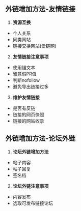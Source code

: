 ## 外链增加方法-友情链接
1. __资源互换__
+ 个人关系
+ 同类网站
+ 链接交换网站(爱链网)
2. __友情链接注意事项__
+ 使用锚文本
+ 留意假PR值
+ 判断nofollow
+ 避免导出链接过多
3. __维护友情链接__
+ 是否有反链
+ 链接的网页快照
+ 链接的网站收录
## 外链增加方法-论坛外链
1. __论坛外链增加方法__
+ 帖子内容
+ 帖子回复
+ 签名档
2. __论坛外链注意事项__
+ 内容发布
+ 选取可发布链接论坛
